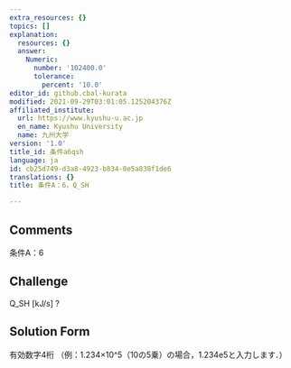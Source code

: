 ```yaml
---
extra_resources: {}
topics: []
explanation:
  resources: {}
  answer:
    Numeric:
      number: '102400.0'
      tolerance:
        percent: '10.0'
editor_id: github.cbal-kurata
modified: 2021-09-29T03:01:05.125204376Z
affiliated_institute:
  url: https://www.kyushu-u.ac.jp
  en_name: Kyushu University
  name: 九州大学
version: '1.0'
title_id: 条件a6qsh
language: ja
id: cb25d749-d3a8-4923-b834-0e5a838f1de6
translations: {}
title: 条件A：6，Q_SH

---
```


## Comments
条件A：6

## Challenge
Q_SH [kJ/s] ?

## Solution Form
有効数字4桁
（例：1.234×10^5（10の5乗）の場合，1.234e5と入力します．）




